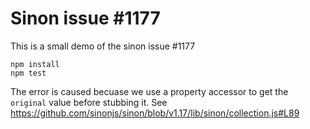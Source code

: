 # Sinon issue #1177

This is a small demo of the sinon issue #1177

```shell
npm install
npm test
```

The error is caused becuase we use a property accessor to get the `original` value before stubbing it. See https://github.com/sinonjs/sinon/blob/v1.17/lib/sinon/collection.js#L89